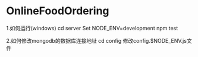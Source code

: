 # OnlineFoodOrdering
1.如何运行(windows)
cd server
Set NODE_ENV=development
npm test

2.如何修改mongodb的数据库连接地址
cd config
修改config.$NODE_ENV.js文件
